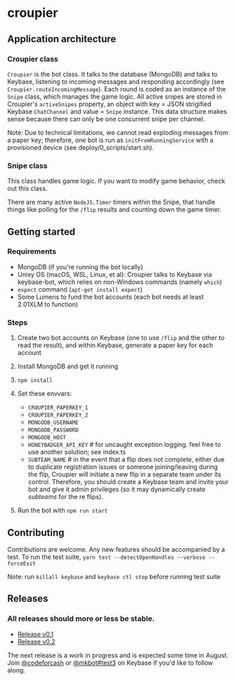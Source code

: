 # croupier

## Application architecture

### Croupier class

`Croupier` is the bot class. It talks to the database (MongoDB) and talks to Keybase, listening to incoming messages and responding accordingly (see `Croupier.routeIncomingMessage`). Each round is coded as an instance of the `Snipe` class, which manages the game logic. All active snipes are stored in Croupier's `activeSnipes` property, an object with key = JSON strigified Keybase `ChatChannel` and value = `Snipe` instance. This data structure makes sense because there can only be one concurrent snipe per channel.

Note: Due to technical limitations, we cannot read exploding messages from a paper key; therefore, one bot is run as `initFromRunningService` with a provisioned device (see deploy/0_scripts/start.sh).

### Snipe class

This class handles game logic. If you want to modify game behavior, check out this class.

There are many active `NodeJS.Timer` timers within the Snipe, that handle things like polling for the `/flip` results and counting down the game timer.

## Getting started

### Requirements

- MongoDB (if you're running the bot locally)
- Unixy OS (macOS, WSL, Linux, et al): Croupier talks to Keybase via keybase-bot, which relies on non-Windows commands (namely `which`)
- `expect` command (`apt-get install expect`)
- Some Lumens to fund the bot accounts (each bot needs at least 2.01XLM to function)

### Steps

1. Create two bot accounts on Keybase (one to use `/flip` and the other to read the result), and within Keybase, generate a paper key for each account
2. Install MongoDB and get it running
3. `npm install`
4. Set these envvars:

   - `CROUPIER_PAPERKEY_1`
   - `CROUPIER_PAPERKEY_2`
   - `MONGODB_USERNAME`
   - `MONGODB_PASSWORD`
   - `MONGODB_HOST`
   - `HONEYBADGER_API_KEY` # for uncaught exception logging. feel free to use another solution; see index.ts
   - `SUBTEAM_NAME` # in the event that a flip does not complete, either due to duplicate registration issues or someone joining/leaving during the flip, Croupier will initiate a new flip in a separate team under its control. Therefore, you should create a Keybase team and invite your bot and give it admin privileges (so it may dynamically create _subteams_ for the re flips).

5. Run the bot with `npm run start`

## Contributing

Contributions are welcome. Any new features should be accompanied by a test. To run the test suite, `yarn test --detectOpenHandles --verbose --forceExit`

Note: run `killall keybase` and `keybase ctl stop` before running test suite

## Releases

### All releases should more or less be stable.

- [Release v0.1](https://blog.codefor.cash/2019/07/01/finding-alice-and-bob-in-wonderland-a-writeup-of-croupier-the-keybase-bot/)
- [Release v0.2](https://blog.codefor.cash/2019/08/09/announcing-v0-2-of-croupier-the-keybase-sweepstakes-bot/)

The next release is a work in progress and is expected some time in August. Join [@codeforcash](https://keybase.io/team/codeforcash) or [@mkbot#test3](https://keybase.io/team/mkbot#test3) on Keybase if you'd like to follow along.

